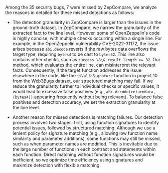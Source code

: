 Among the 35 security bugs, 7 were missed by ZepCompare, we analyze the reasons in detailed for these missed detections as follows:

- The detection granularity in ZepCompare is larger than the issues in the ground-truth dataset.
In ZepCompare, we narrow the granularity of the extracted fact to the line level.
However, some of OpenZeppelin's code is highly concise, with multiple checks occurring within a single line.
For example, in the OpenZeppelin vulnerability CVE-2022-31172, the issue arises because `abi.decode` reverts if the raw bytes data overflows the target type, requiring `bytes4` to be cast to `bytes32`.
This line also contains other checks, such as `success \&\& result.length >= 32`.
 Our method, which evaluates the entire line, can misinterpret the relevant facts.
Consequently, if the target function addresses the issue elsewhere in the code, like the `isValidSignature` function in project 10 from the Web3Bugs dataset, our structured matching may fail.
If we reduce the granularity further to individual checks or specific values, it would lead to excessive false positives (e.g., `abi.decode(returndata, (bytes4))` appearing frequently without being relevant).
To balance false positives and detection accuracy, we set the extraction granularity at the line level.

- Another reason for missed detections is matching failures.
Our detection process involves two stages: first, using function signatures to identify potential issues, followed by structured matching.
Although we use a lenient policy for signature matching (e.g., allowing low function name similarity and parameter additions), some functions may still be missed, such as when parameter names are modified.
This is inevitable due to the large number of functions in each contract and statements within each function.
Direct matching without function signatures would be inefficient, so we optimize time efficiency using signatures and maximize detection with flexible matching.
